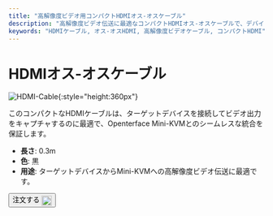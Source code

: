 ```yaml
---
title: "高解像度ビデオ用コンパクトHDMIオス-オスケーブル"
description: "高解像度ビデオ伝送に最適なコンパクトHDMIオス-オスケーブルで、デバイスをシームレスに接続します。"
keywords: "HDMIケーブル, オス-オスHDMI, 高解像度ビデオケーブル, コンパクトHDMI"
---
```


# HDMIオス-オスケーブル

![HDMI-Cable](https://assets.openterface.com/images/product/part/OP-03-CABLE30-HDMI.jpg){:style="height:360px"}

このコンパクトなHDMIケーブルは、ターゲットデバイスを接続してビデオ出力をキャプチャするのに最適で、Openterface Mini-KVMとのシームレスな統合を保証します。

- **長さ**: 0.3m
- **色**: 黒
- **用途**: ターゲットデバイスからMini-KVMへの高解像度ビデオ伝送に最適です。

<button class="md-button" onclick="window.location.href='https://shop.techxartisan.com/products/hdmi-male-to-male-cable'"> 注文する <img src="/images/trademark/txa.svg" alt="TxA Shop" style="vertical-align: middle; height: 20px;"></button>